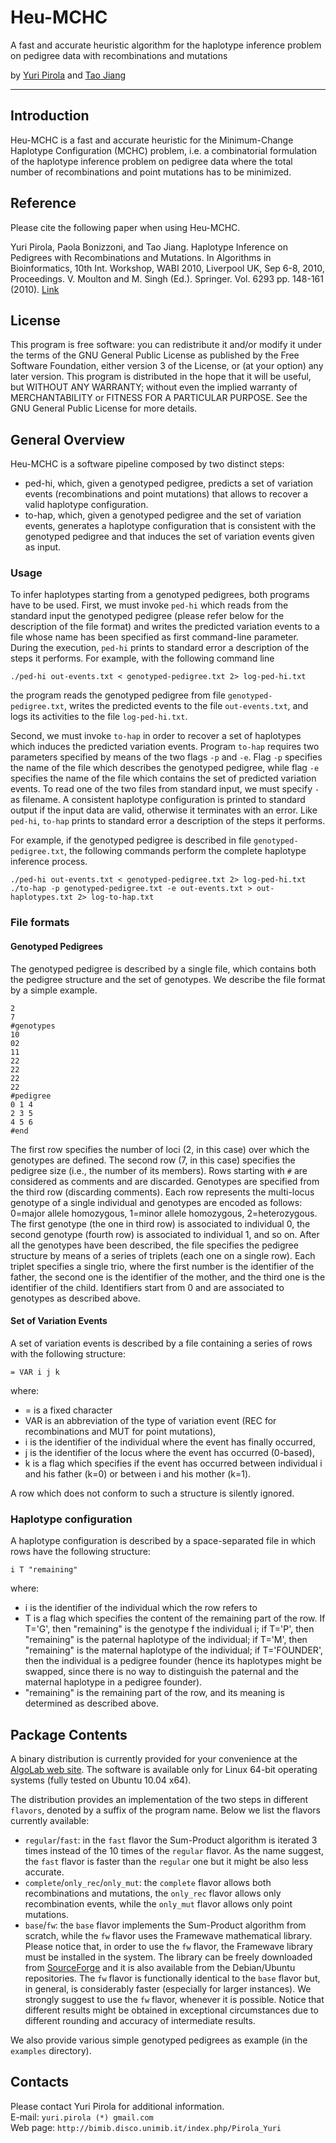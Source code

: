 
   Heu-MCHC
==============

A fast and accurate heuristic algorithm for the haplotype inference
problem on pedigree data with recombinations and mutations

by  [Yuri Pirola](http://bimib.disco.unimib.it/index.php/Pirola_Yuri)
and [Tao Jiang](http://www.cs.ucr.edu/~jiang/)

------------------------------------------------------------------------

## Introduction ##

Heu-MCHC is a fast and accurate heuristic for the Minimum-Change
Haplotype Configuration (MCHC) problem, i.e. a combinatorial formulation
of the haplotype inference problem on pedigree data where the total
number of recombinations and point mutations has to be minimized.


## Reference ##

Please cite the following paper when using Heu-MCHC.

Yuri Pirola, Paola Bonizzoni, and Tao Jiang.
Haplotype Inference on Pedigrees with Recombinations and Mutations.
In Algorithms in Bioinformatics, 10th Int. Workshop, WABI 2010, Liverpool UK, Sep 6-8, 2010, Proceedings. V. Moulton and M. Singh (Ed.).
Springer. Vol. 6293 pp. 148-161 (2010).
[Link](http://dx.doi.org/10.1007/978-3-642-15294-8_13)


## License ##

This program is free software: you can redistribute it and/or modify
it under the terms of the GNU General Public License as published by
the Free Software Foundation, either version 3 of the License, or
(at your option) any later version.
This program is distributed in the hope that it will be useful,
but WITHOUT ANY WARRANTY; without even the implied warranty of
MERCHANTABILITY or FITNESS FOR A PARTICULAR PURPOSE.  See the
GNU General Public License for more details.


## General Overview ##

Heu-MCHC is a software pipeline composed by two distinct steps:

*  ped-hi, which, given a genotyped pedigree, predicts a set of
   variation events (recombinations and point mutations) that allows to
   recover a valid haplotype configuration.
*  to-hap, which, given a genotyped pedigree and the set of variation
   events, generates a haplotype configuration that is consistent with
   the genotyped pedigree and that induces the set of variation events
   given as input.


### Usage ###

To infer haplotypes starting from a genotyped pedigrees, both programs
have to be used.
First, we must invoke `ped-hi` which reads from the standard input the
genotyped pedigree (please refer below for the description of the file
format) and writes the predicted variation events to a file whose name
has been specified as first command-line parameter.
During the execution, `ped-hi` prints to standard error a description of
the steps it performs.
For example, with the following command line

    ./ped-hi out-events.txt < genotyped-pedigree.txt 2> log-ped-hi.txt

the program reads the genotyped pedigree from file
`genotyped-pedigree.txt`, writes the predicted events to the file
`out-events.txt`, and logs its activities to the file `log-ped-hi.txt`.

Second, we must invoke `to-hap` in order to recover a set of haplotypes
which induces the predicted variation events.
Program `to-hap` requires two parameters specified by means of the two
flags `-p` and `-e`.
Flag `-p` specifies the name of the file which describes the genotyped
pedigree, while flag `-e` specifies the name of the file which contains
the set of predicted variation events. To read one of the two files from
standard input, we must specify `-` as filename.
A consistent haplotype configuration is printed to standard output if
the input data are valid, otherwise it terminates with an error.
Like `ped-hi`, `to-hap` prints to standard error a description of the
steps it performs.

For example, if the genotyped pedigree is described in file
`genotyped-pedigree.txt`, the following commands perform the complete
haplotype inference process.

    ./ped-hi out-events.txt < genotyped-pedigree.txt 2> log-ped-hi.txt
    ./to-hap -p genotyped-pedigree.txt -e out-events.txt > out-haplotypes.txt 2> log-to-hap.txt


### File formats ###

#### Genotyped Pedigrees ####
The genotyped pedigree is described by a single file, which contains
both the pedigree structure and the set of genotypes.
We describe the file format by a simple example.

    2
    7
    #genotypes
    10
    02
    11
    22
    22
    22
    22
    #pedigree
    0 1 4
    2 3 5
    4 5 6
    #end

The first row specifies the number of loci (2, in this case) over which
the genotypes are defined.
The second row (7, in this case) specifies the pedigree size (i.e., the
number of its members).
Rows starting with `#` are considered as comments and are discarded.
Genotypes are specified from the third row (discarding comments).
Each row represents the multi-locus genotype of a single individual and
genotypes are encoded as follows: 0=major allele homozygous, 1=minor
allele homozygous, 2=heterozygous.
The first genotype (the one in third row) is associated to individual
0, the second genotype (fourth row) is associated to individual 1, and
so on.
After all the genotypes have been described, the file specifies the
pedigree structure by means of a series of triplets (each one on a
single row).
Each triplet specifies a single trio, where the first number is the
identifier of the father, the second one is the identifier of the
mother, and the third one is the identifier of the child.
Identifiers start from 0 and are associated to genotypes as described
above.

#### Set of Variation Events ####
A set of variation events is described by a file containing a series of
rows with the following structure:

    = VAR i j k

where:

- =   is a fixed character
- VAR is an abbreviation of the type of variation event (REC for
   recombinations and MUT for point mutations),
- i   is the identifier of the individual where the event has
   finally occurred,
- j   is the identifier of the locus where the event has occurred
   (0-based),
- k   is a flag which specifies if the event has occurred between
   individual i and his father (k=0) or between i and his mother (k=1).

A row which does not conform to such a structure is silently ignored.

### Haplotype configuration ###
A haplotype configuration is described by a space-separated file in
which rows have the following structure:

    i T "remaining"

where:

- i  is the identifier of the individual which the row refers to
- T  is a flag which specifies the content of the remaining part of
   the row. If T='G', then "remaining" is the genotype f the
   individual i; if T='P', then "remaining" is the paternal
   haplotype of the individual; if T='M', then "remaining" is the
   maternal haplotype of the individual; if T='FOUNDER', then the
   individual is a pedigree founder (hence its haplotypes might
   be swapped, since there is no way to distinguish the paternal
   and the maternal haplotype in a pedigree founder).
-  "remaining"  is the remaining part of the row, and its meaning is
   determined as described above.


## Package Contents ##

A binary distribution is currently provided for your convenience at the
[AlgoLab web site](http://www.algolab.eu/Heu-MCHC/).
The software is available only for Linux 64-bit operating systems (fully
tested on Ubuntu 10.04 x64).

The distribution provides an implementation of the two steps in
different `flavors`, denoted by a suffix of the program name.
Below we list the flavors currently available:

- `regular`/`fast`: in the `fast` flavor the Sum-Product algorithm is
  iterated 3 times instead of the 10 times of the `regular` flavor. As
  the name suggest, the `fast` flavor is faster than the `regular` one
  but it might be also less accurate.
- `complete`/`only_rec`/`only_mut`: the `complete` flavor allows both
  recombinations and mutations, the `only_rec` flavor allows only
  recombination events, while the `only_mut` flavor allows only point
  mutations.
- `base`/`fw`: the `base` flavor implements the Sum-Product algorithm
  from scratch, while the `fw` flavor uses the Framewave mathematical
  library. Please notice that, in order to use the `fw` flavor, the
  Framewave library must be installed in the system. The library can be
  freely downloaded from [SourceForge](http://framewave.sourceforge.net/)
  and it is also available from the Debian/Ubuntu repositories.
  The `fw` flavor is functionally identical to the `base` flavor but,
  in general, is considerably faster (especially for larger instances).
  We strongly suggest to use the `fw` flavor, whenever it is possible.
  Notice that different results might be obtained in exceptional
  circumstances due to different rounding and accuracy of intermediate
  results.

We also provide various simple genotyped pedigrees as example (in the
`examples` directory).


## Contacts ##

Please contact Yuri Pirola for additional information.  
E-mail:   `yuri.pirola (*) gmail.com`  
Web page: `http://bimib.disco.unimib.it/index.php/Pirola_Yuri`
